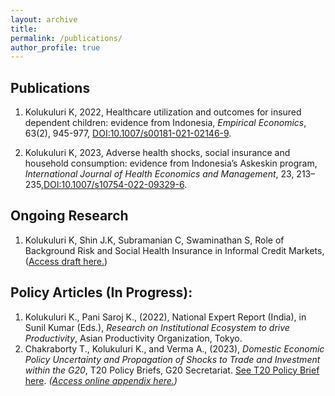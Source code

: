 ```yaml
---
layout: archive
title: 
permalink: /publications/
author_profile: true
---
```


## Publications

1. Kolukuluri K, 2022, Healthcare utilization and outcomes for insured dependent children: evidence from Indonesia, _Empirical Economics_, 63(2), 945-977, [DOI:10.1007/s00181-021-02146-9](https://doi.org/10.1007/s00181-021-02146-9).

2. Kolukuluri K, 2023, Adverse health shocks, social insurance and household consumption: evidence from Indonesia’s Askeskin program, _International Journal of Health Economics and Management_, 23, 213–235,[DOI:10.1007/s10754-022-09329-6](https://doi.org/10.1007/s10754-022-09329-6).
  
## Ongoing Research
1. Kolukuluri K, Shin J.K, Subramanian C, Swaminathan S, Role of Background Risk and Social Health Insurance in
Informal Credit Markets, 
(<a href="../files/arisan-draft.pdf" target="_blank">Access draft here.</a>)
<!--<object data="../files/arisan-draft.pdf" width="1000" height="1000" type='application/pdf'></object>-->

## Policy Articles (In Progress):
1.	Kolukuluri K., Pani Saroj K., (2022), National Expert Report (India), in Sunil Kumar (Eds.), _Research on Institutional Ecosystem to drive Productivity_, Asian Productivity Organization, Tokyo.      
2.	Chakraborty T., Kolukuluri K., and Verma A., (2023), _Domestic Economic Policy Uncertainty and Propagation of Shocks to Trade and Investment within the G20_, T20 Policy Briefs, G20 Secretariat. [See T20 Policy Brief here](https://t20ind.org/research/the-impact-of-domestic-economic-policy-uncertainty/). _(<a href="../files/Online-Appendix-EPU-G20.pdf" target="_blank">Access online appendix here.</a>)_


<!-- {% if author.googlescholar %}
  You can also find my articles on <u><a href="{{author.googlescholar}}">my Google Scholar profile</a>.</u>
{% endif %}

{% include base_path %}

{% for post in site.publications reversed %}
  {% include archive-single.html %}
{% endfor %} -->
